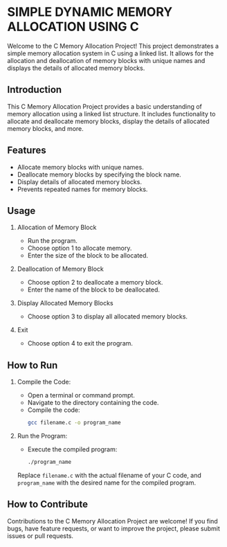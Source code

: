 # SIMPLE DYNAMIC MEMORY ALLOCATION USING C

Welcome to the C Memory Allocation Project! This project demonstrates a simple memory allocation system in C using a linked list. It allows for the allocation and deallocation of memory blocks with unique names and displays the details of allocated memory blocks.

## Introduction
This C Memory Allocation Project provides a basic understanding of memory allocation using a linked list structure. It includes functionality to allocate and deallocate memory blocks, display the details of allocated memory blocks, and more.

## Features
- Allocate memory blocks with unique names.
- Deallocate memory blocks by specifying the block name.
- Display details of allocated memory blocks.
- Prevents repeated names for memory blocks.

## Usage
1. Allocation of Memory Block
   - Run the program.
   - Choose option 1 to allocate memory.
   - Enter the size of the block to be allocated.

2. Deallocation of Memory Block
   - Choose option 2 to deallocate a memory block.
   - Enter the name of the block to be deallocated.

3. Display Allocated Memory Blocks
   - Choose option 3 to display all allocated memory blocks.

4. Exit
   - Choose option 4 to exit the program.

## How to Run
1. Compile the Code:
   - Open a terminal or command prompt.
   - Navigate to the directory containing the code.
   - Compile the code:
     ```bash
     gcc filename.c -o program_name
     ```

2. Run the Program:
   - Execute the compiled program:
     ```bash
     ./program_name
     ```

   Replace `filename.c` with the actual filename of your C code, and `program_name` with the desired name for the compiled program.

## How to Contribute
Contributions to the C Memory Allocation Project are welcome! If you find bugs, have feature requests, or want to improve the project, please submit issues or pull requests.

